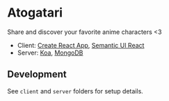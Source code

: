 # Atogatari

Share and discover your favorite anime characters <3

- Client: [Create React App](https://github.com/facebookincubator/create-react-app), [Semantic UI React](https://github.com/Semantic-Org/Semantic-UI-React)
- Server: [Koa](https://github.com/koajs/koa), [MongoDB](https://www.mongodb.com/)

## Development

See `client` and `server` folders for setup details.
